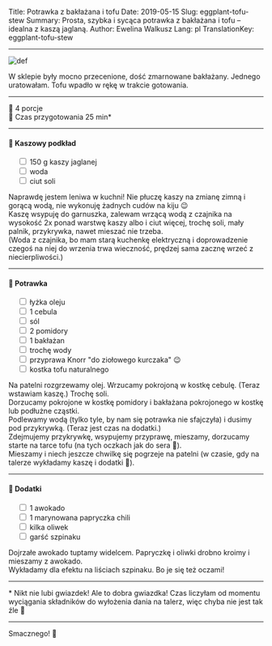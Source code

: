 Title: Potrawka z bakłażana i tofu
Date: 2019-05-15
Slug: eggplant-tofu-stew
Summary: Prosta, szybka i sycąca potrawka z bakłażana i tofu – idealna z kaszą jaglaną.
Author: Ewelina Walkusz
Lang: pl
TranslationKey: eggplant-tofu-stew

---

![def]

W sklepie były mocno przecenione, dość zmarnowane bakłażany. Jednego uratowałam. Tofu wpadło w rękę w trakcie gotowania.

---

🔹 4 porcje </br>
🔹 Czas przygotowania 25 min*

---

#### 🍚 Kaszowy podkład

&emsp; <input type="checkbox"> 150 g kaszy jaglanej </br>
&emsp; <input type="checkbox"> woda </br>
&emsp; <input type="checkbox"> ciut soli </br>

Naprawdę jestem leniwa w kuchni! Nie płuczę kaszy na zmianę zimną i gorącą wodą, nie wykonuję żadnych cudów na kiju 😉  
Kaszę wsypuję do garnuszka, zalewam wrzącą wodą z czajnika na wysokość 2x ponad warstwę kaszy albo i ciut więcej, trochę soli, mały palnik, przykrywka, nawet mieszać nie trzeba.  
(Woda z czajnika, bo mam starą kuchenkę elektryczną i doprowadzenie czegoś na niej do wrzenia trwa wieczność, prędzej sama zacznę wrzeć z niecierpliwości.)

---

#### 🍆 Potrawka

&emsp; <input type="checkbox"> łyżka oleju </br>
&emsp; <input type="checkbox"> 1 cebula </br>
&emsp; <input type="checkbox"> sól </br>
&emsp; <input type="checkbox"> 2 pomidory </br>
&emsp; <input type="checkbox"> 1 bakłażan </br>
&emsp; <input type="checkbox"> trochę wody </br>
&emsp; <input type="checkbox"> przyprawa Knorr "do ziołowego kurczaka" 😉 </br>
&emsp; <input type="checkbox"> kostka tofu naturalnego

Na patelni rozgrzewamy olej. Wrzucamy pokrojoną w kostkę cebulę. (Teraz wstawiam kaszę.) Trochę soli.  
Dorzucamy pokrojone w kostkę pomidory i bakłażana pokrojonego w kostkę lub podłużne cząstki.  
Podlewamy wodą (tylko tyle, by nam się potrawka nie sfajczyła) i dusimy pod przykrywką. (Teraz jest czas na dodatki.)  
Zdejmujemy przykrywkę, wsypujemy przyprawę, mieszamy, dorzucamy starte na tarce tofu (na tych oczkach jak do sera 🙂).  
Mieszamy i niech jeszcze chwilkę się pogrzeje na patelni (w czasie, gdy na talerze wykładamy kaszę i dodatki 🙂).

---

#### 🥑 Dodatki

&emsp; <input type="checkbox"> 1 awokado </br>
&emsp; <input type="checkbox"> 1 marynowana papryczka chili </br>
&emsp; <input type="checkbox"> kilka oliwek </br>
&emsp; <input type="checkbox"> garść szpinaku </br>

Dojrzałe awokado tuptamy widelcem. Papryczkę i oliwki drobno kroimy i mieszamy z awokado.  
Wykładamy dla efektu na liściach szpinaku. Bo je się też oczami!

---

\* Nikt nie lubi gwiazdek! Ale to dobra gwiazdka! Czas liczyłam od momentu wyciągania składników do wyłożenia dania na talerz, więc chyba nie jest tak źle 🙂

---

Smacznego! 💚

[def]: static/images/eggplant_tofu_stew.jpg

